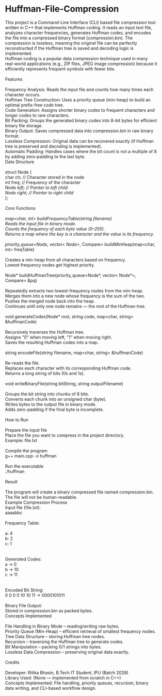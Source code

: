 # Huffman-File-Compression
This project is a Command-Line Interface (CLI) based file compression tool written in C++ that implements Huffman coding. It reads an input text file, analyzes character frequencies, generates Huffman codes, and encodes the file into a compressed binary format (compression.bin). The compression is lossless, meaning the original file can be perfectly reconstructed if the Huffman tree is saved and decoding logic is implemented.
<br>
Huffman coding is a popular data compression technique used in many real-world applications (e.g., ZIP files, JPEG image compression) because it efficiently represents frequent symbols with fewer bits.
<br><br>
Features
<br><br>
Frequency Analysis: Reads the input file and counts how many times each character occurs.
<br>
Huffman Tree Construction: Uses a priority queue (min-heap) to build an optimal prefix-free code tree.
<br>
Code Generation: Assigns shorter binary codes to frequent characters and longer codes to rare characters.
<br>
Bit Packing: Groups the generated binary codes into 8-bit bytes for efficient binary file storage.
<br>
Binary Output: Saves compressed data into compression.bin in raw binary format.
<br>
Lossless Compression: Original data can be recovered exactly (if Huffman tree is preserved and decoding is implemented).
<br>
Automatic Padding: Handles cases where the bit count is not a multiple of 8 by adding zero-padding to the last byte.
<br>
Data Structure
<br><br>
struct Node {<br>
    char ch;            // Character stored in the node<br>
    int freq;           // Frequency of the character<br>
    Node *left;         // Pointer to left child<br>
    Node *right;        // Pointer to right child<br>
};
<br><br>
Core Functions
<br><br>
map<char, int> buildFrequencyTable(string filename)
<br>
Reads the input file in binary mode.
<br>
Counts the frequency of each byte value (0–255).
<br>
Returns a map where the key is a character and the value is its frequency.
<br><br>
priority_queue<Node*, vector< Node*>, Compare> buildMinHeap(map<char, int> freqTable)
<br><br>
Creates a min-heap from all characters based on frequency.
<br>
Lowest frequency nodes get highest priority.
<br><br>
Node* buildHuffmanTree(priority_queue<Node*, vector< Node*>, Compare> &pq)
<br><br>
Repeatedly extracts two lowest-frequency nodes from the min-heap.
<br>
Merges them into a new node whose frequency is the sum of the two.
<br>
Pushes the merged node back into the heap.
<br>
Continues until only one node remains — the root of the Huffman tree.
<br><br>
void generateCodes(Node* root, string code, map<char, string> &huffmanCode)
<br><br>
Recursively traverses the Huffman tree.
<br>
Assigns "0" when moving left, "1" when moving right.
<br>
Saves the resulting Huffman codes into a map.
<br><br>
string encodeFile(string filename, map<char, string> &huffmanCode)
<br><br>
Re-reads the file.
<br>
Replaces each character with its corresponding Huffman code.
<br>
Returns a long string of bits (0s and 1s).
<br><br>
void writeBinaryFile(string bitString, string outputFilename)
<br><br>
Groups the bit string into chunks of 8 bits.
<br>
Converts each chunk into an unsigned char (byte).
<br>
Writes bytes to the output file in binary mode.
<br>
Adds zero-padding if the final byte is incomplete.
<br><br>
How to Run
<br><br>
Prepare the input file<br>
Place the file you want to compress in the project directory.<br>
Example: file.txt<br>
<br>
Compile the program
<br>
g++ main.cpp -o huffman
<br>
<br>
Run the executable
<br>
./huffman
<br>
<br>
Result
<br><br>
The program will create a binary compressed file named compression.bin.
<br>
The file will not be human-readable.
<br>
Example Compression Process
<br>
Input file (file.txt):
<br>
aaaabbc
<br>
<br>
Frequency Table:
<br><br>
a: 4<br>
b: 2<br>
c: 1<br>
<br>
<br>
Generated Codes:
<br>
a → 0<br>
b → 10<br>
c → 11<br>
<br>
<br>
Encoded Bit String:
<br>
0 0 0 0 10 10 11  → 0000101011
<br>
<br>
Binary File Output:
<br>
Stored in compression.bin as packed bytes.
<br>
Concepts Implemented
<br><br>
File Handling in Binary Mode – reading/writing raw bytes.
<br>
Priority Queue (Min-Heap) – efficient retrieval of smallest frequency nodes.
<br>
Tree Data Structure – storing Huffman tree nodes.
<br>
Recursion – traversing the Huffman tree to generate codes.
<br>
Bit Manipulation – packing 0/1 strings into bytes.
<br>
Lossless Data Compression – preserving original data exactly.
<br><br>
Credits
<br><br>
Developer: Ritika Bhasin, B.Tech IT Student, IPU (Batch 2028)<br>
Library Used: (None — implemented from scratch in C++)<br>
Concepts Implemented: File handling, priority queues, recursion, binary data writing, and CLI-based workflow design.<br>
